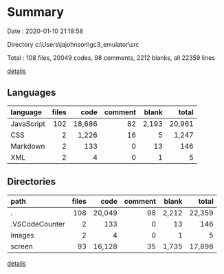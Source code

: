 # Summary

Date : 2020-01-10 21:18:58

Directory c:\Users\jajohnson\gc3_emulator\src

Total : 108 files,  20049 codes, 98 comments, 2212 blanks, all 22359 lines

[details](details.md)

## Languages
| language | files | code | comment | blank | total |
| :--- | ---: | ---: | ---: | ---: | ---: |
| JavaScript | 102 | 18,686 | 82 | 2,193 | 20,961 |
| CSS | 2 | 1,226 | 16 | 5 | 1,247 |
| Markdown | 2 | 133 | 0 | 13 | 146 |
| XML | 2 | 4 | 0 | 1 | 5 |

## Directories
| path | files | code | comment | blank | total |
| :--- | ---: | ---: | ---: | ---: | ---: |
| . | 108 | 20,049 | 98 | 2,212 | 22,359 |
| .VSCodeCounter | 2 | 133 | 0 | 13 | 146 |
| images | 2 | 4 | 0 | 1 | 5 |
| screen | 93 | 16,128 | 35 | 1,735 | 17,898 |

[details](details.md)
